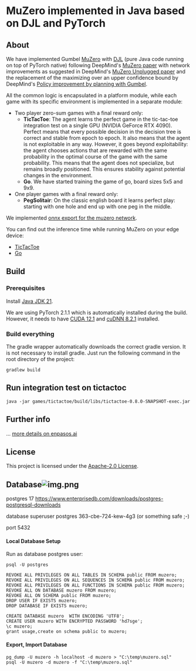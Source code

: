 # MuZero implemented in Java based on DJL and PyTorch

## About
 
We have implemented
Gumbel [MuZero](https://deepmind.com/blog/article/muzero-mastering-go-chess-shogi-and-atari-without-rules)
with [DJL](https://djl.ai/) (pure Java code running on top of PyTorch native) following
DeepMind's [MuZero paper](https://www.nature.com/articles/s41586-020-03051-4) with network improvements as suggested in
DeepMind's [MuZero Unplugged paper](https://arxiv.org/abs/2104.06294) and the replacement of the maximizing over an
upper confidence bound by
DeepMind's [Policy improvement by planning with Gumbel](https://openreview.net/forum?id=bERaNdoegnO).

All the common logic is encapsulated in a platform module, while each game with its specific environment is implemented
in a separate module:

* Two player zero-sum games with a final reward only:
    * **TicTacToe**: The agent learns the perfect game in the tic-tac-toe integration test on a single GPU (NVIDIA GeForce RTX 4090). Perfect means that every possible decision in the decision tree is correct and stable from epoch to epoch. It also means that the agent is not exploitable in any way. However, it goes beyond exploitability: the agent chooses actions that are rewarded with the same probability in the optimal course of the game with the same probability. This means that the agent does not specialize, but remains broadly positioned. This ensures stability against potential changes in the environment.
    * **Go**. We have started training the game of go, board sizes 5x5 and 9x9.
* One player games with a final reward only:
    * **PegSolitair**: On the classic english board it learns perfect play: starting with one hole and end up with one
      peg in the middle.

We implemented [onnx export for the muzero network](https://enpasos.ai/muzero/here/How#onnx).

You can find out the inference time while running MuZero on your edge device:

* [TicTacToe](https://enpasos.ai/muzero/here/TicTacToe)
* [Go](https://enpasos.ai/muzero/here/Go)


## Build



### Prerequisites

Install [Java JDK 21](https://docs.aws.amazon.com/corretto/latest/corretto-21-ug/downloads-list.html).

We are using PyTorch 2.1.1 which is automatically installed during the build.
However, it needs to have [CUDA 12.1](https://developer.nvidia.com/cuda-12-1-1-download-archive) and [cuDNN 8.2.1](https://developer.nvidia.com/rdp/cudnn-download) installed.

### Build everything

The gradle wrapper automatically downloads the correct gradle version. It is not necessary to install gradle.
Just run the following command in the root directory of the project: 

```
gradlew build
```

## Run integration test on tictactoc

``` 
java -jar games/tictactoe/build/libs/tictactoe-0.8.0-SNAPSHOT-exec.jar  
```

## Further info

... [more details on enpasos.ai](https://enpasos.ai/)

## License

This project is licensed under the [Apache-2.0 License](platform/LICENSE).


## Database![img.png](img.png)

postgres 17
https://www.enterprisedb.com/downloads/postgres-postgresql-downloads

database superuser
postgres
363-cbe-724-kew-4g3            (or something safe ;-)

port 5432

#### Local Database Setup

Run as database postgres user:

```
psql -U postgres
```

```
REVOKE ALL PRIVILEGES ON ALL TABLES IN SCHEMA public FROM muzero;
REVOKE ALL PRIVILEGES ON ALL SEQUENCES IN SCHEMA public FROM muzero;
REVOKE ALL PRIVILEGES ON ALL FUNCTIONS IN SCHEMA public FROM muzero;
REVOKE ALL ON DATABASE muzero FROM muzero;  
REVOKE ALL ON SCHEMA public FROM muzero;  
DROP USER IF EXISTS muzero;
DROP DATABASE IF EXISTS muzero;
 
CREATE DATABASE muzero  WITH ENCODING 'UTF8';
CREATE USER muzero WITH ENCRYPTED PASSWORD 'hd7sge';
\c muzero;
grant usage,create on schema public to muzero;
```

#### Export, Import Database

```
pg_dump -U muzero -h localhost -d muzero > "C:\temp\muzero.sql"
psql -U muzero -d muzero -f "C:\temp\muzero.sql"
```
